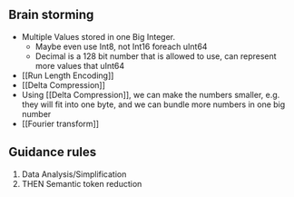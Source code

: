 
Brain storming
---
- Multiple Values stored in one Big Integer.
	- Maybe even use Int8, not Int16 foreach uInt64
	- Decimal is a 128 bit number that is allowed to use, can represent more values that uInt64
- [[Run Length Encoding]]
- [[Delta Compression]]
- Using [[Delta Compression]], we can make the numbers smaller, e.g. they will fit into one byte, and we can bundle more numbers in one big number
- [[Fourier transform]]


Guidance rules
---
1. Data Analysis/Simplification
2. THEN Semantic token reduction

